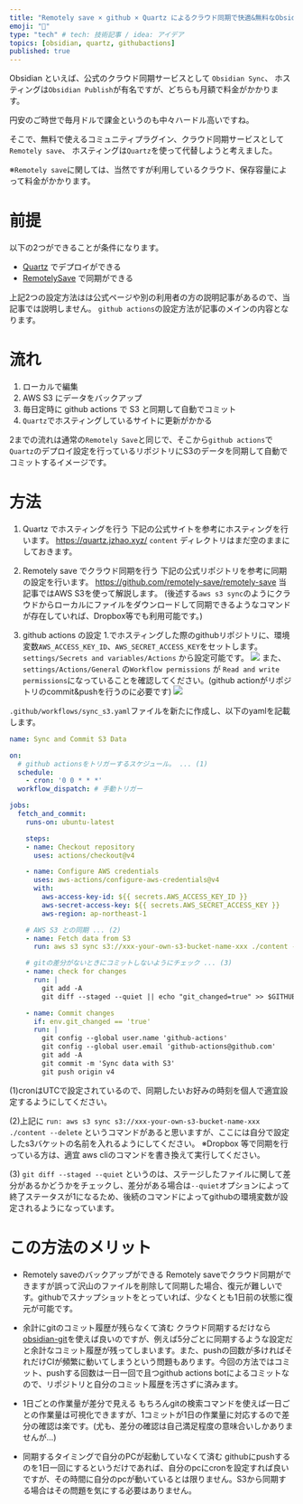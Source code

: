 ```yaml
---
title: "Remotely save × github × Quartz によるクラウド同期で快適&無料なObsidianホスティング"
emoji: "🤖"
type: "tech" # tech: 技術記事 / idea: アイデア
topics: [obsidian, quartz, githubactions]
published: true
---
```


Obsidian といえば、公式のクラウド同期サービスとして `Obsidian Sync`、
ホスティングは`Obsidian Publish`が有名ですが、どちらも月額で料金がかかります。

円安のご時世で毎月ドルで課金というのも中々ハードル高いですね。

そこで、無料で使えるコミュニティプラグイン、クラウド同期サービスとして `Remotely save`、
ホスティングは`Quartz`を使って代替しようと考えました。

※`Remotely save`に関しては、当然ですが利用しているクラウド、保存容量によって料金がかかります。

# 前提

以下の2つができることが条件になります。
- [Quartz](https://quartz.jzhao.xyz/) でデプロイができる
- [RemotelySave](https://github.com/remotely-save/remotely-save) で同期ができる

上記2つの設定方法はは公式ページや別の利用者の方の説明記事があるので、当記事では説明しません。
`github actions`の設定方法が記事のメインの内容となります。

# 流れ

1. ローカルで編集
2. AWS S3 にデータをバックアップ
3. 毎日定時に github actions で S3 と同期して自動でコミット
4. `Quartz`でホスティングしているサイトに更新がかかる

2までの流れは通常の`Remotely Save`と同じで、そこから`github actions`で`Quartz`のデプロイ設定を行っているリポジトリにS3のデータを同期して自動でコミットするイメージです。

# 方法

1. Quartz でホスティングを行う
下記の公式サイトを参考にホスティングを行います。
https://quartz.jzhao.xyz/
`content` ディレクトリはまだ空のままにしておきます。

2. Remotely save でクラウド同期を行う
下記の公式リポジトリを参考に同期の設定を行います。
https://github.com/remotely-save/remotely-save
当記事ではAWS S3を使って解説します。
(後述する`aws s3 sync`のようにクラウドからローカルにファイルをダウンロードして同期できるようなコマンドが存在していれば、Dropbox等でも利用可能です。)

3. github actions の設定
1.でホスティングした際のgithubリポジトリに、環境変数`AWS_ACCESS_KEY_ID`、`AWS_SECRET_ACCESS_KEY`をセットします。
`settings/Secrets and variables/Actions` から設定可能です。
![](https://storage.googleapis.com/zenn-user-upload/c7a7b0424a28-20240730.png)
また、`settings/Actions/General` の`Workflow permissions` が `Read and write permissions`になっていることを確認してください。(github actionがリポジトリのcommit&pushを行うのに必要です)
![](https://storage.googleapis.com/zenn-user-upload/f0220636f5bd-20240730.png)

 `.github/workflows/sync_s3.yaml`ファイルを新たに作成し、以下のyamlを記載します。
```yml
name: Sync and Commit S3 Data

on:
  # github actionsをトリガーするスケジュール。 ... (1)
  schedule:
    - cron: '0 0 * * *'
  workflow_dispatch: # 手動トリガー

jobs:
  fetch_and_commit:
    runs-on: ubuntu-latest

    steps:
    - name: Checkout repository
      uses: actions/checkout@v4

    - name: Configure AWS credentials
      uses: aws-actions/configure-aws-credentials@v4
      with:
        aws-access-key-id: ${{ secrets.AWS_ACCESS_KEY_ID }}
        aws-secret-access-key: ${{ secrets.AWS_SECRET_ACCESS_KEY }}
        aws-region: ap-northeast-1

    # AWS S3 との同期 ... (2)
    - name: Fetch data from S3
      run: aws s3 sync s3://xxx-your-own-s3-bucket-name-xxx ./content --delete

    # gitの差分がないときにコミットしないようにチェック ... (3)
    - name: check for changes
      run: |
        git add -A
        git diff --staged --quiet || echo "git_changed=true" >> $GITHUB_ENV

    - name: Commit changes
      if: env.git_changed == 'true'
      run: |
        git config --global user.name 'github-actions'
        git config --global user.email 'github-actions@github.com'
        git add -A
        git commit -m 'Sync data with S3'
        git push origin v4

```
(1)cronはUTCで設定されているので、同期したいお好みの時刻を個人で適宜設定するようにしてください。

(2)上記に `run: aws s3 sync s3://xxx-your-own-s3-bucket-name-xxx ./content --delete`
というコマンドがあると思いますが、ここには自分で設定したs3バケットの名前を入れるようにしてください。
※Dropbox 等で同期を行っている方は、適宜 aws cliのコマンドを書き換えて実行してください。

(3) `git diff --staged --quiet` というのは、ステージしたファイルに関して差分があるかどうかをチェックし、差分がある場合は`--quiet`オプションによって終了ステータスが1になるため、後続のコマンドによってgithubの環境変数が設定されるようになっています。

# この方法のメリット
- Remotely saveのバックアップができる
Remotely saveでクラウド同期ができますが誤って沢山のファイルを削除して同期した場合、復元が難しいです。githubでスナップショットをとっていれば、少なくとも1日前の状態に復元が可能です。

- 余計にgitのコミット履歴が残らなくて済む
クラウド同期するだけなら[obsidian-git](https://github.com/Vinzent03/obsidian-git)を使えば良いのですが、例えば5分ごとに同期するような設定だと余計なコミット履歴が残ってしまいます。また、pushの回数が多ければそれだけCIが頻繁に動いてしまうという問題もあります。今回の方法ではコミット、pushする回数は一日一回で且つgithub actions botによるコミットなので、リポジトリと自分のコミット履歴を汚さずに済みます。

- 1日ごとの作業量が差分で見える
もちろんgitの検索コマンドを使えば一日ごとの作業量は可視化できますが、1コミットが1日の作業量に対応するので差分の確認は楽です。(尤も、差分の確認は自己満足程度の意味合いしかありませんが...)

- 同期するタイミングで自分のPCが起動していなくて済む
githubにpushするのを1日一回にするというだけであれば、自分のpcにcronを設定すれば良いですが、その時間に自分のpcが動いているとは限りません。S3から同期する場合はその問題を気にする必要はありません。
